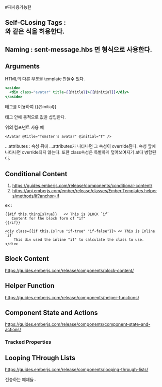 

#재사용가능한


## Self-CLosing Tags : <div/>와 같은 식을 허용한다.

## Naming : sent-message.hbs 면 <SentMessage> 형식으로 사용한다.

## Arguments
HTML의 다른 부분을 template 만들수 있다.

``` app/components/avatar.hbs
<aside>
  <div class="avatar" title={{@title}}>{{@initial}}</div>
</aside>
```
<Avatar>태그를 이용하여 {{@initial}} <div>태그 안에 동적으로 값을 삽입한다.

위의 컴포넌트 사용 예
```
<Avatar @title="Tomster's avatar" @initial="T" />
```

...attributes : 속성 뒤에 ...attributes가 나타나면 그 속성이 override된다.
속성 앞에 나타나면 override되지 않는다. 또한 class속성은 특별하게 덮어쓰여지기 보다
병합된다.

## Conditional Content

1. https://guides.emberjs.com/release/components/conditional-content/
2. https://api.emberjs.com/ember/release/classes/Ember.Templates.helpers/methods/if?anchor=if

ex :
```
{{#if this.thingIsTrue}}   << This is BLOCK `if`
   Content for the block form of "if"
{{/if}}

<div class={{if this.IsTrue "if-true" "if-false"}}> << This is Inline `if`
    This div used the inline "if" to calculate the class to use.
</div>
```

## Block Content

https://guides.emberjs.com/release/components/block-content/


## Helper Function

https://guides.emberjs.com/release/components/helper-functions/

## Component State and Actions

https://guides.emberjs.com/release/components/component-state-and-actions/

### Tracked Properties

## Looping THrough Lists

https://guides.emberjs.com/release/components/looping-through-lists/

<form> 전송하는 예제들..

